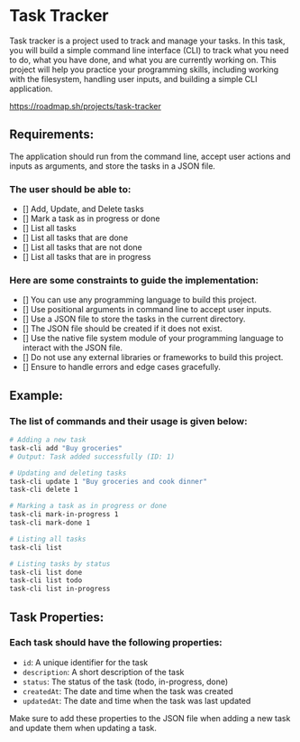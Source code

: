 # Task Tracker
Task tracker is a project used to track and manage your tasks. In this task, you will build a simple command line interface (CLI) to track what you need to do, what you have done, and what you are currently working on. This project will help you practice your programming skills, including working with the filesystem, handling user inputs, and building a simple CLI application.

https://roadmap.sh/projects/task-tracker

## Requirements:
The application should run from the command line, accept user actions and inputs as arguments, and store the tasks in a JSON file. 
### The user should be able to:

- [] Add, Update, and Delete tasks
- [] Mark a task as in progress or done
- [] List all tasks
- [] List all tasks that are done
- [] List all tasks that are not done
- [] List all tasks that are in progress

### Here are some constraints to guide the implementation:

- [] You can use any programming language to build this project.
- [] Use positional arguments in command line to accept user inputs.
- [] Use a JSON file to store the tasks in the current directory.
- [] The JSON file should be created if it does not exist.
- [] Use the native file system module of your programming language to interact with the JSON file.
- [] Do not use any external libraries or frameworks to build this project.
- [] Ensure to handle errors and edge cases gracefully.

## Example:
### The list of commands and their usage is given below:
```bash
# Adding a new task
task-cli add "Buy groceries"
# Output: Task added successfully (ID: 1)

# Updating and deleting tasks
task-cli update 1 "Buy groceries and cook dinner"
task-cli delete 1

# Marking a task as in progress or done
task-cli mark-in-progress 1
task-cli mark-done 1

# Listing all tasks
task-cli list

# Listing tasks by status
task-cli list done
task-cli list todo
task-cli list in-progress
```

## Task Properties:
### Each task should have the following properties:
- `id`: A unique identifier for the task
- `description`: A short description of the task
- `status`: The status of the task (todo, in-progress, done)
- `createdAt`: The date and time when the task was created
- `updatedAt`: The date and time when the task was last updated

Make sure to add these properties to the JSON file when adding a new task and update them when updating a task.

